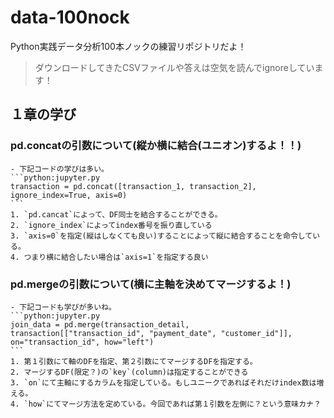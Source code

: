 # data-100nock
Python実践データ分析100本ノックの練習リポジトリだよ！

> ダウンロードしてきたCSVファイルや答えは空気を読んでignoreしています！

## １章の学び

### pd.concatの引数について(縦か横に結合(ユニオン)するよ！！)
    - 下記コードの学びは多い。
    ```python:jupyter.py
    transaction = pd.concat([transaction_1, transaction_2], ignore_index=True, axis=0)
    ```
    1. `pd.cancat`によって、DF同士を結合することができる。
    2. `ignore_index`によってindex番号を振り直している
    3. `axis=0`を指定(縦はしなくても良い)することによって縦に結合することを命令している。
    4. つまり横に結合したい場合は`axis=1`を指定する良い

### pd.mergeの引数について(横に主軸を決めてマージするよ！)
    - 下記コードも学びが多いね。
    ```python:jupyter.py
    join_data = pd.merge(transaction_detail, transaction[["transaction_id", "payment_date", "customer_id"]], on="transaction_id", how="left")
    ```
    1. 第１引数にて軸のDFを指定、第２引数にてマージするDFを指定する。
    2. マージするDF(限定？)の`key`(column)は指定することができる
    3. `on`にて主軸にするカラムを指定している。もしユニークであればそれだけindex数は増える。
    4. `how`にてマージ方法を定めている。今回であれば第１引数を左側に？という意味カナ？
